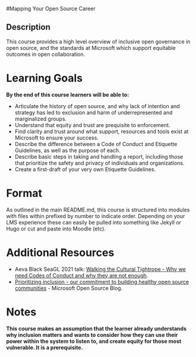 

#Mapping Your Open Source Career

## Description
This course provides a high level overview of inclusive open governance in open source, and the standards at Microsoft which support equitable outcomes in open collaboration.

# Learning Goals

**By the end of this course learners will be able to:**

* Articulate the history of open source, and why lack of intention and strategy has led to exclusion and harm of underrepresented and marginalized groups.
* Understand that equity and trust are prequisite to enforcement.
* Find clarity and trust around what support, resources and tools exist at Microsoft to ensure your success.
* Describe the difference between a Code of Conduct and Etiquette Guidelines, as well as the purpose of each.
* Describe basic steps in taking and handling a report, including those that prioritize the safety and privacy of individuals and organizations.
* Create a first-draft of your very own Etiquette Guidelines.


# Format

As outlined in the main README.md, this course is structured into modules with files within prefixed by number to indicate order.   Depending on your LMS experience these can easily be pulled into something like Jekyll or Hugo or cut and paste into Moodle (etc).  

# Additional Resources

* Aeva Black SeaGL 2021 talk: [Walking the Cultural Tightrope - Why we need Codes of Conduct and why they are not enough](https://www.youtube.com/watch?t=8160&v=1GiwoMkuSHg&feature=youtu.be&ab_channel=SeattleGnuLinuxConference).
* [Prioritizing inclusion - our commitment to building healthy open source communities](https://cloudblogs.microsoft.com/opensource/2021/05/04/prioritizing-inclusion-our-commitment-to-building-healthy-open-source-communities/) - Microsoft Open Source Blog.

# Notes

**This course makes an assumption that the learner already understands why inclusion matters and wants to consider how they can use their power within the system to listen to, and create equity for those most vulnerable. It is a prerequisite.**

